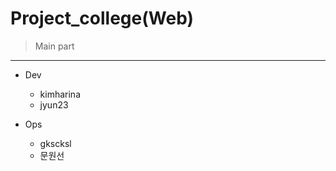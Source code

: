 # Project_college(Web)

> Main part  
-----------
+ Dev
    + kimharina
    + jyun23
  
+ Ops
  +  gkscksl
  +  문원선
